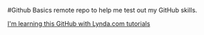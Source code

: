 #Github Basics
remote repo to help me test out my GitHub skills. 

[I'm learning this GitHub with Lynda.com tutorials](http://www.lynda.com)
